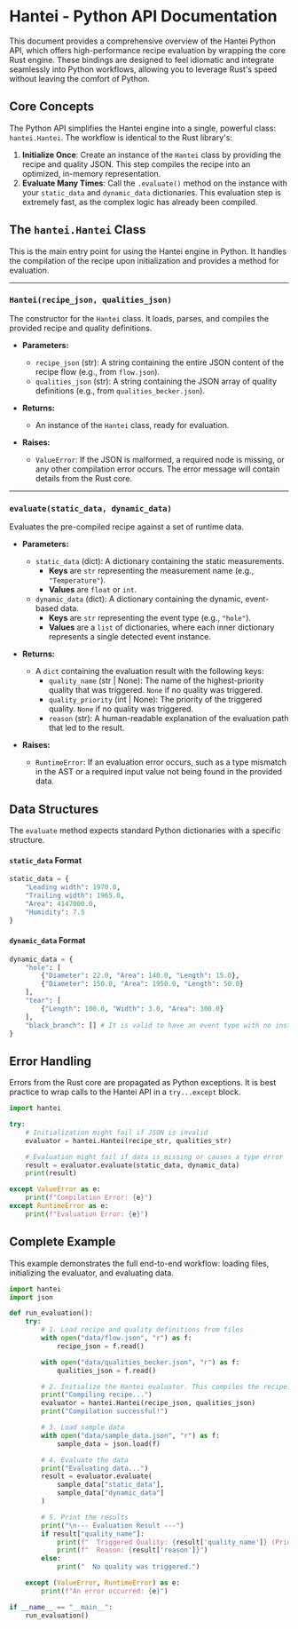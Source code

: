 # Hantei - Python API Documentation

This document provides a comprehensive overview of the Hantei Python API, which offers high-performance recipe evaluation by wrapping the core Rust engine. These bindings are designed to feel idiomatic and integrate seamlessly into Python workflows, allowing you to leverage Rust's speed without leaving the comfort of Python.

## Core Concepts

The Python API simplifies the Hantei engine into a single, powerful class: `hantei.Hantei`. The workflow is identical to the Rust library's:

1.  **Initialize Once**: Create an instance of the `Hantei` class by providing the recipe and quality JSON. This step compiles the recipe into an optimized, in-memory representation.
2.  **Evaluate Many Times**: Call the `.evaluate()` method on the instance with your `static_data` and `dynamic_data` dictionaries. This evaluation step is extremely fast, as the complex logic has already been compiled.

## The `hantei.Hantei` Class

This is the main entry point for using the Hantei engine in Python. It handles the compilation of the recipe upon initialization and provides a method for evaluation.

---

### `Hantei(recipe_json, qualities_json)`

The constructor for the `Hantei` class. It loads, parses, and compiles the provided recipe and quality definitions.

- **Parameters:**
    - `recipe_json` (str): A string containing the entire JSON content of the recipe flow (e.g., from `flow.json`).
    - `qualities_json` (str): A string containing the JSON array of quality definitions (e.g., from `qualities_becker.json`).

- **Returns:**
    - An instance of the `Hantei` class, ready for evaluation.

- **Raises:**
    - `ValueError`: If the JSON is malformed, a required node is missing, or any other compilation error occurs. The error message will contain details from the Rust core.

---

### `evaluate(static_data, dynamic_data)`

Evaluates the pre-compiled recipe against a set of runtime data.

- **Parameters:**
    - `static_data` (dict): A dictionary containing the static measurements.
        - **Keys** are `str` representing the measurement name (e.g., `"Temperature"`).
        - **Values** are `float` or `int`.
    - `dynamic_data` (dict): A dictionary containing the dynamic, event-based data.
        - **Keys** are `str` representing the event type (e.g., `"hole"`).
        - **Values** are a `list` of dictionaries, where each inner dictionary represents a single detected event instance.

- **Returns:**
    - A `dict` containing the evaluation result with the following keys:
        - `quality_name` (str | None): The name of the highest-priority quality that was triggered. `None` if no quality was triggered.
        - `quality_priority` (int | None): The priority of the triggered quality. `None` if no quality was triggered.
        - `reason` (str): A human-readable explanation of the evaluation path that led to the result.

- **Raises:**
    - `RuntimeError`: If an evaluation error occurs, such as a type mismatch in the AST or a required input value not being found in the provided data.

## Data Structures

The `evaluate` method expects standard Python dictionaries with a specific structure.

#### `static_data` Format

```python
static_data = {
    "Leading width": 1970.0,
    "Trailing width": 1965.0,
    "Area": 4147000.0,
    "Humidity": 7.5
}
```

#### `dynamic_data` Format

```python
dynamic_data = {
    "hole": [
        {"Diameter": 22.0, "Area": 140.0, "Length": 15.0},
        {"Diameter": 150.0, "Area": 1950.0, "Length": 50.0}
    ],
    "tear": [
        {"Length": 100.0, "Width": 3.0, "Area": 300.0}
    ],
    "black_branch": [] # It is valid to have an event type with no instances
}
```

## Error Handling

Errors from the Rust core are propagated as Python exceptions. It is best practice to wrap calls to the Hantei API in a `try...except` block.

```python
import hantei

try:
    # Initialization might fail if JSON is invalid
    evaluator = hantei.Hantei(recipe_str, qualities_str)

    # Evaluation might fail if data is missing or causes a type error
    result = evaluator.evaluate(static_data, dynamic_data)
    print(result)

except ValueError as e:
    print(f"Compilation Error: {e}")
except RuntimeError as e:
    print(f"Evaluation Error: {e}")
```

## Complete Example

This example demonstrates the full end-to-end workflow: loading files, initializing the evaluator, and evaluating data.

```python
import hantei
import json

def run_evaluation():
    try:
        # 1. Load recipe and quality definitions from files
        with open("data/flow.json", "r") as f:
            recipe_json = f.read()

        with open("data/qualities_becker.json", "r") as f:
            qualities_json = f.read()

        # 2. Initialize the Hantei evaluator. This compiles the recipe.
        print("Compiling recipe...")
        evaluator = hantei.Hantei(recipe_json, qualities_json)
        print("Compilation successful!")

        # 3. Load sample data
        with open("data/sample_data.json", "r") as f:
            sample_data = json.load(f)

        # 4. Evaluate the data
        print("Evaluating data...")
        result = evaluator.evaluate(
            sample_data["static_data"],
            sample_data["dynamic_data"]
        )

        # 5. Print the results
        print("\n--- Evaluation Result ---")
        if result["quality_name"]:
            print(f"  Triggered Quality: {result['quality_name']} (Priority: {result['quality_priority']})")
            print(f"  Reason: {result['reason']}")
        else:
            print("  No quality was triggered.")

    except (ValueError, RuntimeError) as e:
        print(f"An error occurred: {e}")

if __name__ == "__main__":
    run_evaluation()
```
